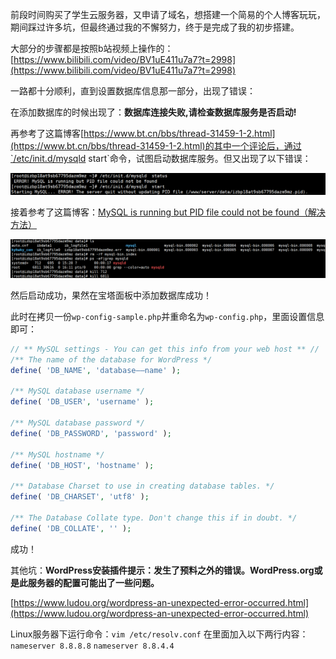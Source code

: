 前段时间购买了学生云服务器，又申请了域名，想搭建一个简易的个人博客玩玩，期间踩过许多坑，但最终通过我的不懈努力，终于是完成了我的初步搭建。

大部分的步骤都是按照b站视频上操作的：[https://www.bilibili.com/video/BV1uE411u7a7?t=2998](https://www.bilibili.com/video/BV1uE411u7a7?t=2998)

一路都十分顺利，直到设置数据库信息那一部分，出现了错误：

在添加数据库的时候出现了：**数据库连接失败,请检查数据库服务是否启动!**

再参考了这篇博客[https://www.bt.cn/bbs/thread-31459-1-2.html](https://www.bt.cn/bbs/thread-31459-1-2.html)的其中一个评论后，通过`/etc/init.d/mysqld start`命令，试图启动数据库服务。但又出现了以下错误：

![](img/e2.png)

接着参考了这篇博客：[MySQL is running but PID file could not be found（解决方法）](https://blog.csdn.net/weixin_39036700/article/details/81094399)

![](img/e3.png)

然后启动成功，果然在宝塔面板中添加数据库成功！

此时在拷贝一份`wp-config-sample.php`并重命名为`wp-config.php`，里面设置信息即可：

```php
// ** MySQL settings - You can get this info from your web host ** //
/** The name of the database for WordPress */
define( 'DB_NAME', 'database——name' );

/** MySQL database username */
define( 'DB_USER', 'username' );

/** MySQL database password */
define( 'DB_PASSWORD', 'password' );

/** MySQL hostname */
define( 'DB_HOST', 'hostname' );

/** Database Charset to use in creating database tables. */
define( 'DB_CHARSET', 'utf8' );

/** The Database Collate type. Don't change this if in doubt. */
define( 'DB_COLLATE', '' );
```

成功！

其他坑：**WordPress安装插件提示：发生了预料之外的错误。WordPress.org或是此服务器的配置可能出了一些问题。**

[https://www.ludou.org/wordpress-an-unexpected-error-occurred.html](https://www.ludou.org/wordpress-an-unexpected-error-occurred.html)

Linux服务器下运行命令：`vim /etc/resolv.conf`
在里面加入以下两行内容：
`nameserver 8.8.8.8`
`nameserver 8.8.4.4`

